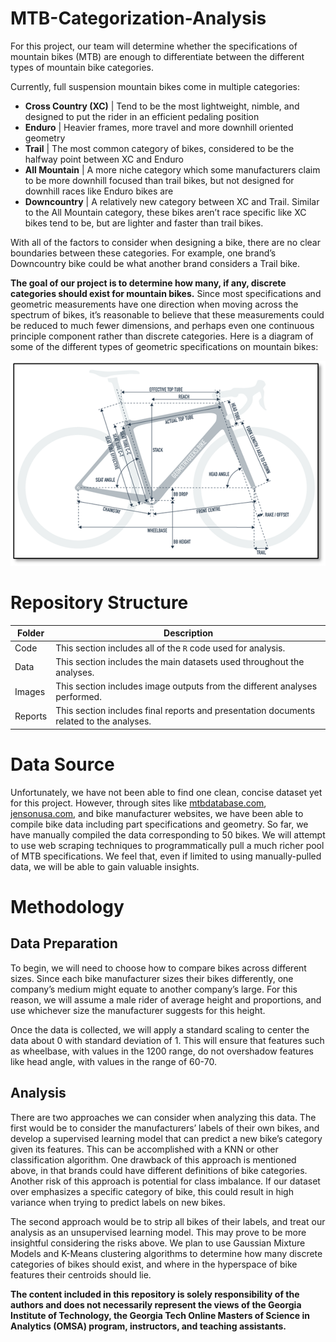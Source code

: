 # MTB-Categorization-Analysis

For this project, our team will determine whether the specifications of mountain bikes (MTB) are enough to differentiate between the different types of mountain bike categories. 

Currently, full suspension mountain bikes come in multiple categories:

- **Cross Country (XC)** | Tend to be the most lightweight, nimble, and designed to put the rider in an efficient pedaling position 
- **Enduro** | Heavier frames, more travel and more downhill oriented geometry 
- **Trail** | The most common category of bikes, considered to be the halfway point between XC and Enduro
- **All Mountain** | A more niche category which some manufacturers claim to be more downhill focused than trail bikes, but not designed for downhill races like Enduro bikes are
- **Downcountry** | A relatively new category between XC and Trail. Similar to the All Mountain category, these bikes aren’t race specific like XC bikes tend to be, but are lighter and faster than trail bikes.

With all of the factors to consider when designing a bike, there are no clear boundaries between these categories. For example, one brand’s Downcountry bike could be what another brand considers a Trail bike. 

**The goal of our project is to determine how many, if any, discrete categories should exist for mountain bikes.** Since most specifications and geometric measurements have one direction when moving across the spectrum of bikes, it’s reasonable to believe that these measurements could be reduced to much fewer dimensions, and perhaps even one continuous principle component rather than discrete categories. Here is a diagram of some of the different types of geometric specifications on mountain bikes:

![](Images/Bike_Diagram.png)

# Repository Structure
| Folder | Description |
| --- | --- |
| Code | This section includes all of the `R` code used for analysis. |
| Data | This section includes the main datasets used throughout the analyses. |
| Images | This section includes image outputs from the different analyses performed. |
| Reports | This section includes final reports and presentation documents related to the analyses. |



# Data Source
Unfortunately, we have not been able to find one clean, concise dataset yet for this project. However, through sites like [mtbdatabase.com](mtbdatabase.com), [jensonusa.com](jensonusa.com), and bike manufacturer websites, we have been able to compile bike data including part specifications and geometry. So far, we have manually compiled the data corresponding to 50 bikes. We will attempt to use web scraping techniques to programmatically pull a much richer pool of MTB specifications. We feel that, even if limited to using manually-pulled data, we will be able to gain valuable insights. 

# Methodology
## Data Preparation
To begin, we will need to choose how to compare bikes across different sizes. Since each bike manufacturer sizes their bikes differently, one company’s medium might equate to another company’s large. For this reason, we will assume a male rider of average height and proportions, and use whichever size the manufacturer suggests for this height. 

Once the data is collected, we will apply a standard scaling to center the data about 0 with standard deviation of 1. This will ensure that features such as wheelbase, with values in the 1200 range, do not overshadow features like head angle, with values in the range of 60-70.

## Analysis
There are two approaches we can consider when analyzing this data. The first would be to consider the manufacturers’ labels of their own bikes, and develop a supervised learning model that can predict a new bike’s category given its features. This can be accomplished with a KNN or other classification algorithm. One drawback of this approach is mentioned above, in that brands could have different definitions of bike categories. Another risk of this approach is potential for class imbalance. If our dataset over emphasizes a specific category of bike, this could result in high variance when trying to predict labels on new bikes.

The second approach would be to strip all bikes of their labels, and treat our analysis as an unsupervised learning model. This may prove to be more insightful considering the risks above. We plan to use Gaussian Mixture Models and K-Means clustering algorithms to determine how many discrete categories of bikes should exist, and where in the hyperspace of bike features their centroids should lie. 


**The content included in this repository is solely responsibility of the authors and does not necessarily represent the views of the Georgia Institute of Technology, the Georgia Tech Online Masters of Science in Analytics (OMSA) program, instructors, and teaching assistants.**
